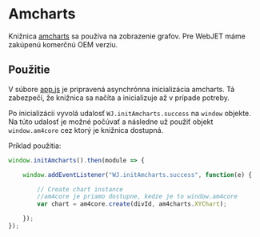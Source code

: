# Amcharts

Knižnica [amcharts](amcharts.com) sa používa na zobrazenie grafov. Pre WebJET máme zakúpenú komerčnú OEM verziu.

## Použitie

V súbore [app.js](../../../src/main/webapp/admin/v9/src/js/app.js) je pripravená asynchrónna inicializácia amcharts. Tá zabezpečí, že knižnica sa načíta a inicializuje až v prípade potreby.

Po inicializácii vyvolá udalosť ```WJ.initAmcharts.success``` na ```window``` objekte. Na túto udalosť je možné počúvať a následne už použiť objekt ```window.am4core``` cez ktorý je knižnica dostupná.

Príklad použitia:

```javascript
window.initAmcharts().then(module => {

    window.addEventListener("WJ.initAmcharts.success", function(e) {

        // Create chart instance
        //am4core je priamo dostupne, kedze je to window.am4core
        var chart = am4core.create(divId, am4charts.XYChart);

    });
});
```